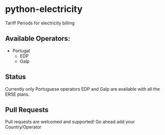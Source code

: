 # python-electricity
Tariff Periods for electricity billing

## Available Operators:

* Portugal
  * EDP
  * Galp

## Status

Currently only Portuguese operators EDP and Galp are available with all the ERSE plans.

## Pull Requests

Pull requests are welcomed and supported! Go ahead add your Country/Operator
